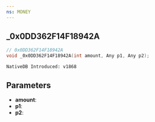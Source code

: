 ```yaml
---
ns: MONEY
---
```

## _0x0DD362F14F18942A

```c
// 0x0DD362F14F18942A
void _0x0DD362F14F18942A(int amount, Any p1, Any p2);
```

```
NativeDB Introduced: v1868
```

## Parameters
* **amount**:
* **p1**:
* **p2**:
